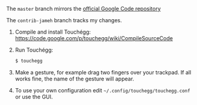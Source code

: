 The `master` branch mirrors the [official Google Code repository][0]

The `contrib-jameh` branch tracks my changes.

1.  Compile and install Touchégg: https://code.google.com/p/touchegg/wiki/CompileSourceCode
2.  Run Touchégg:

    ```bash
    $ touchegg
    ```
3.  Make a gesture, for example drag two fingers over your trackpad. If all
    works fine, the name of the gesture will appear.
4.  To use your own configuration edit `~/.config/touchegg/touchegg.conf` or use
    the GUI.

[0]: http://touchegg.googlecode.com/svn/touchegg/
